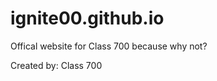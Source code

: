 # ignite00.github.io
Offical website for Class 700 because why not?

Created by:
Class 700































































